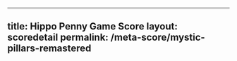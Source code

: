 ---
        
title: Hippo Penny Game Score
layout: scoredetail
permalink: /meta-score/mystic-pillars-remastered
---